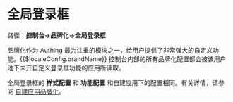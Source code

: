 # 全局登录框

路径：**控制台->品牌化->全局登录框**

品牌化作为 Authing 最为注重的模块之一，给用户提供了非常强大的自定义功能。{{$localeConfig.brandName}} 控制台内部的所有品牌化配置都会被该用户池下未开自定义登录框功能的应用所读取。

全局登录框的 **样式配置** 和 **功能配置** 和自建应用下的配置相同。有关详情，请参阅 [自建应用品牌化](/guides/app-new/create-app/customize-guard.md)。
